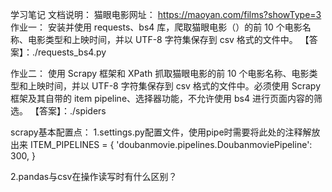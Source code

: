 学习笔记
文档说明：
猫眼电影网址： https://maoyan.com/films?showType=3
作业一：
安装并使用 requests、bs4 库，爬取猫眼电影（）的前 10 个电影名称、电影类型和上映时间，并以 UTF-8 字符集保存到 csv 格式的文件中。
【答案】：./requests_bs4.py


作业二：
使用 Scrapy 框架和 XPath 抓取猫眼电影的前 10 个电影名称、电影类型和上映时间，并以 UTF-8 字符集保存到 csv 格式的文件中。必须使用 Scrapy 框架及其自带的 item pipeline、选择器功能，不允许使用 bs4 进行页面内容的筛选。
【答案】：./spiders


scrapy基本配置点：
1.settings.py配置文件，使用pipe时需要将此处的注释解放出来
    ITEM_PIPELINES = {
    'doubanmovie.pipelines.DoubanmoviePipeline': 300,
    }

2.pandas与csv在操作读写时有什么区别？

